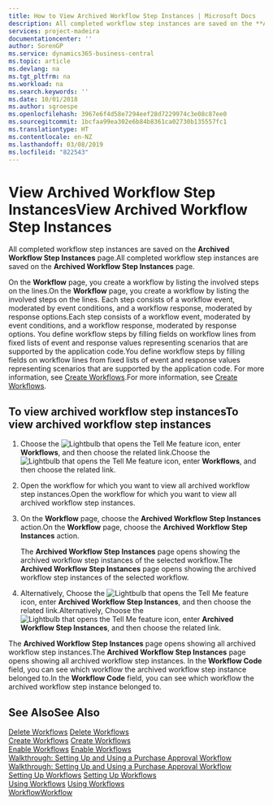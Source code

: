 ```yaml
---
title: How to View Archived Workflow Step Instances | Microsoft Docs
description: All completed workflow step instances are saved on the **Archived Workflow Step Instances** page.
services: project-madeira
documentationcenter: ''
author: SorenGP
ms.service: dynamics365-business-central
ms.topic: article
ms.devlang: na
ms.tgt_pltfrm: na
ms.workload: na
ms.search.keywords: ''
ms.date: 10/01/2018
ms.author: sgroespe
ms.openlocfilehash: 3967e6f4d58e7294eef28d7229974c3e08c87ee0
ms.sourcegitcommit: 1bcfaa99ea302e6b84b8361ca02730b135557fc1
ms.translationtype: HT
ms.contentlocale: en-NZ
ms.lasthandoff: 03/08/2019
ms.locfileid: "822543"
---
```

# <a name="view-archived-workflow-step-instances"></a><span data-ttu-id="15831-103">View Archived Workflow Step Instances</span><span class="sxs-lookup"><span data-stu-id="15831-103">View Archived Workflow Step Instances</span></span>
<span data-ttu-id="15831-104">All completed workflow step instances are saved on the **Archived Workflow Step Instances** page.</span><span class="sxs-lookup"><span data-stu-id="15831-104">All completed workflow step instances are saved on the **Archived Workflow Step Instances** page.</span></span>  

 <span data-ttu-id="15831-105">On the **Workflow** page, you create a workflow by listing the involved steps on the lines.</span><span class="sxs-lookup"><span data-stu-id="15831-105">On the **Workflow** page, you create a workflow by listing the involved steps on the lines.</span></span> <span data-ttu-id="15831-106">Each step consists of a workflow event, moderated by event conditions, and a workflow response, moderated by response options.</span><span class="sxs-lookup"><span data-stu-id="15831-106">Each step consists of a workflow event, moderated by event conditions, and a workflow response, moderated by response options.</span></span> <span data-ttu-id="15831-107">You define workflow steps by filling fields on workflow lines from fixed lists of event and response values representing scenarios that are supported by the application code.</span><span class="sxs-lookup"><span data-stu-id="15831-107">You define workflow steps by filling fields on workflow lines from fixed lists of event and response values representing scenarios that are supported by the application code.</span></span> <span data-ttu-id="15831-108">For more information, see [Create Workflows](across-how-to-create-workflows.md).</span><span class="sxs-lookup"><span data-stu-id="15831-108">For more information, see [Create Workflows](across-how-to-create-workflows.md).</span></span>  

## <a name="to-view-archived-workflow-step-instances"></a><span data-ttu-id="15831-109">To view archived workflow step instances</span><span class="sxs-lookup"><span data-stu-id="15831-109">To view archived workflow step instances</span></span>  
1.  <span data-ttu-id="15831-110">Choose the ![Lightbulb that opens the Tell Me feature](media/ui-search/search_small.png "Tell me what you want to do") icon, enter **Workflows**, and then choose the related link.</span><span class="sxs-lookup"><span data-stu-id="15831-110">Choose the ![Lightbulb that opens the Tell Me feature](media/ui-search/search_small.png "Tell me what you want to do") icon, enter **Workflows**, and then choose the related link.</span></span>  
2.  <span data-ttu-id="15831-111">Open the workflow for which you want to view all archived workflow step instances.</span><span class="sxs-lookup"><span data-stu-id="15831-111">Open the workflow for which you want to view all archived workflow step instances.</span></span>  
3.  <span data-ttu-id="15831-112">On the **Workflow** page, choose the **Archived Workflow Step Instances** action.</span><span class="sxs-lookup"><span data-stu-id="15831-112">On the **Workflow** page, choose the **Archived Workflow Step Instances** action.</span></span>  

    <span data-ttu-id="15831-113">The **Archived Workflow Step Instances** page opens showing the archived workflow step instances of the selected workflow.</span><span class="sxs-lookup"><span data-stu-id="15831-113">The **Archived Workflow Step Instances** page opens showing the archived workflow step instances of the selected workflow.</span></span>  
4.  <span data-ttu-id="15831-114">Alternatively, Choose the ![Lightbulb that opens the Tell Me feature](media/ui-search/search_small.png "Tell me what you want to do") icon, enter **Archived Workflow Step Instances**, and then choose the related link.</span><span class="sxs-lookup"><span data-stu-id="15831-114">Alternatively, Choose the ![Lightbulb that opens the Tell Me feature](media/ui-search/search_small.png "Tell me what you want to do") icon, enter **Archived Workflow Step Instances**, and then choose the related link.</span></span>  

<span data-ttu-id="15831-115">The **Archived Workflow Step Instances** page opens showing all archived workflow step instances.</span><span class="sxs-lookup"><span data-stu-id="15831-115">The **Archived Workflow Step Instances** page opens showing all archived workflow step instances.</span></span> <span data-ttu-id="15831-116">In the **Workflow Code** field, you can see which workflow the archived workflow step instance belonged to.</span><span class="sxs-lookup"><span data-stu-id="15831-116">In the **Workflow Code** field, you can see which workflow the archived workflow step instance belonged to.</span></span>  

## <a name="see-also"></a><span data-ttu-id="15831-117">See Also</span><span class="sxs-lookup"><span data-stu-id="15831-117">See Also</span></span>  
 <span data-ttu-id="15831-118">[Delete Workflows](across-how-to-delete-workflows.md) </span><span class="sxs-lookup"><span data-stu-id="15831-118">[Delete Workflows](across-how-to-delete-workflows.md) </span></span>  
 <span data-ttu-id="15831-119">[Create Workflows](across-how-to-create-workflows.md) </span><span class="sxs-lookup"><span data-stu-id="15831-119">[Create Workflows](across-how-to-create-workflows.md) </span></span>  
 <span data-ttu-id="15831-120">[Enable Workflows](across-how-to-enable-workflows.md) </span><span class="sxs-lookup"><span data-stu-id="15831-120">[Enable Workflows](across-how-to-enable-workflows.md) </span></span>  
 <span data-ttu-id="15831-121">[Walkthrough: Setting Up and Using a Purchase Approval Workflow](walkthrough-setting-up-and-using-a-purchase-approval-workflow.md) </span><span class="sxs-lookup"><span data-stu-id="15831-121">[Walkthrough: Setting Up and Using a Purchase Approval Workflow](walkthrough-setting-up-and-using-a-purchase-approval-workflow.md) </span></span>  
 <span data-ttu-id="15831-122">[Setting Up Workflows](across-set-up-workflows.md) </span><span class="sxs-lookup"><span data-stu-id="15831-122">[Setting Up Workflows](across-set-up-workflows.md) </span></span>  
 <span data-ttu-id="15831-123">[Using Workflows](across-use-workflows.md) </span><span class="sxs-lookup"><span data-stu-id="15831-123">[Using Workflows](across-use-workflows.md) </span></span>  
 [<span data-ttu-id="15831-124">Workflow</span><span class="sxs-lookup"><span data-stu-id="15831-124">Workflow</span></span>](across-workflow.md)

